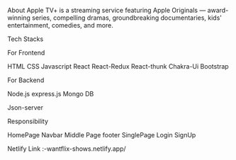  About
Apple TV+ is a streaming service featuring Apple Originals 
— award-winning series, compelling dramas, groundbreaking 
documentaries, kids' entertainment, comedies, and more.


Tech Stacks 


For Frontend


HTML 
CSS 
Javascript 
React 
React-Redux
React-thunk
Chakra-Ui
Bootstrap



For Backend

Node.js
express.js
Mongo DB

Json-server



Responsibility

HomePage 
Navbar
Middle Page
footer 
SinglePage
Login 
SignUp







Netlify Link :-wantflix-shows.netlify.app/
